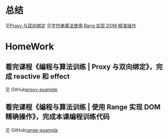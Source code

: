 # 总结
见[Proxy 与双向绑定](https://www.yuque.com/wendraw/fe/proxy-and-reactive)
见[字符串算法使用 Rang 实现 DOM 精准操作](https://www.yuque.com/wendraw/fe/range)

# HomeWork
## 看完课程《编程与算法训练 | Proxy 与双向绑定》，完成 reactive 和 effect
见 GitHub[proxy-example](https://github.com/wendraw/proxy-example)

## 看完课程《编程与算法训练 | 使用 Range 实现 DOM 精确操作》，完成本课编程训练代码
见 GitHub[range-example](https://github.com/wendraw/range-example)
